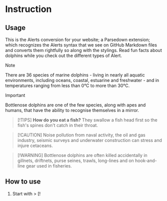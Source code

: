 # Instruction

## Usage
This is the Alerts conversion for your website; a Parsedown extension; which recognizes the Alerts syntax that we see on GitHub Markdown files and converts them rightfully so along with the stylings. Read fun facts about dolphins while you check out the different types of Alert.

> [!NOTE] 
> There are 36 species of marine dolphins - living in nearly all aquatic environments, including oceans, coastal, estuarine and freshwater - and in temperatures ranging from less than 0°C to more than 30°C.

> [!IMPORTANT] 
> Bottlenose dolphins are one of the few species, along with apes and humans, that have the ability to recognise themselves in a mirror.

> [!TIPS]
> **How do you eat a fish?** They swallow a fish head first so the fish's spines don't catch in their throat. 

> [!CAUTION] Noise pollution from naval activity, the oil and gas industry, seismic surveys and underwater construction can stress and injure cetaceans.

> [!WARNING] Bottlenose dolphins are often killed accidentally in gillnets, driftnets, purse seines, trawls, long-lines and on hook-and-line gear used in fisheries.

## How to use

1) Start with > \[!